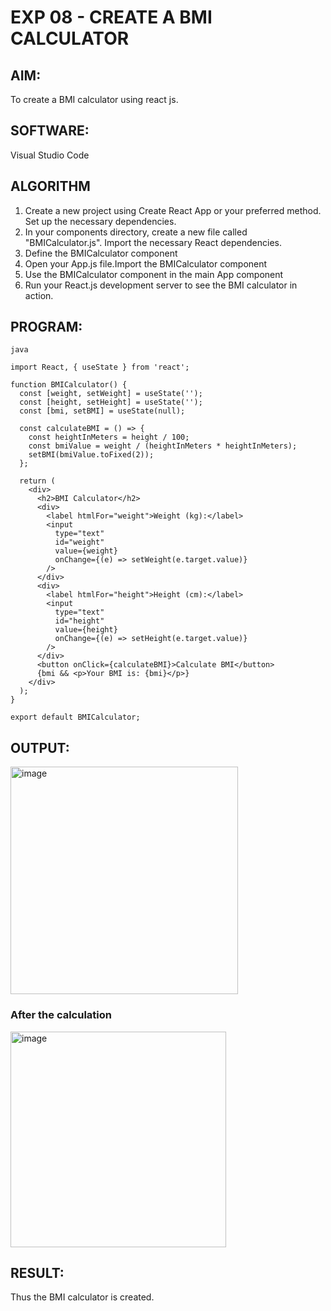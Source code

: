 
# EXP 08 - CREATE A BMI CALCULATOR

## AIM:

To create a BMI calculator using react js.

## SOFTWARE:

Visual Studio Code

## ALGORITHM

1) Create a new project using Create React App or your preferred method.
Set up the necessary dependencies.
2) In your components directory, create a new file called "BMICalculator.js".
Import the necessary React dependencies.
3) Define the BMICalculator component
4) Open your App.js file.Import the BMICalculator component
5) Use the BMICalculator component in the main App component
6) Run your React.js development server to see the BMI calculator in action.

## PROGRAM:
```
java

import React, { useState } from 'react';

function BMICalculator() {
  const [weight, setWeight] = useState('');
  const [height, setHeight] = useState('');
  const [bmi, setBMI] = useState(null);

  const calculateBMI = () => {
    const heightInMeters = height / 100;    
    const bmiValue = weight / (heightInMeters * heightInMeters);
    setBMI(bmiValue.toFixed(2));
  };

  return (
    <div>
      <h2>BMI Calculator</h2>
      <div>
        <label htmlFor="weight">Weight (kg):</label>
        <input
          type="text"
          id="weight"
          value={weight}
          onChange={(e) => setWeight(e.target.value)}
        />
      </div>
      <div>
        <label htmlFor="height">Height (cm):</label>
        <input
          type="text"
          id="height"
          value={height}
          onChange={(e) => setHeight(e.target.value)}
        />
      </div>
      <button onClick={calculateBMI}>Calculate BMI</button>
      {bmi && <p>Your BMI is: {bmi}</p>}
    </div>
  );
}

export default BMICalculator;
```

## OUTPUT:

<img width="364" alt="image" src="https://github.com/Monisha-11/EXP-08---MODERN-WEB/assets/93427240/164e0391-b54e-4698-bf8b-5284be612214">

### After the calculation

<img width="345" alt="image" src="https://github.com/Monisha-11/EXP-08---MODERN-WEB/assets/93427240/237e6d98-f198-4791-ad2c-e679f963fbb2">



## RESULT:

Thus the BMI calculator is created.
